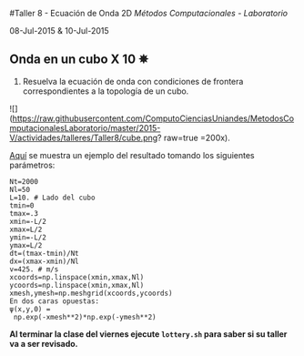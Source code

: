 #Taller 8 - Ecuación de Onda 2D
*Métodos Computacionales - Laboratorio*

08-Jul-2015 & 10-Jul-2015

## Onda en un cubo X 10 ✵

1. Resuelva la ecuación de onda con condiciones de frontera correspondientes a la topología de un cubo.

![](https://raw.githubusercontent.com/ComputoCienciasUniandes/MetodosComputacionalesLaboratorio/master/2015-V/actividades/talleres/Taller8/cube.png? raw=true =200x).

[Aquí](https://github.com/ComputoCienciasUniandes/MetodosComputacionalesLaboratorio/raw/master/2015-V/actividades/talleres/Taller8/cubic.mp4) se muestra un ejemplo del resultado tomando los siguientes parámetros:

```
Nt=2000
Nl=50
L=10. # Lado del cubo
tmin=0
tmax=.3
xmin=-L/2
xmax=L/2
ymin=-L/2
ymax=L/2
dt=(tmax-tmin)/Nt
dx=(xmax-xmin)/Nl
v=425. # m/s
xcoords=np.linspace(xmin,xmax,Nl)
ycoords=np.linspace(xmin,xmax,Nl)
xmesh,ymesh=np.meshgrid(xcoords,ycoords)
En dos caras opuestas:
ψ(x,y,0) =
 np.exp(-xmesh**2)*np.exp(-ymesh**2)
```

  **Al terminar la clase del viernes ejecute `lottery.sh` para saber si su taller va a ser revisado.**
